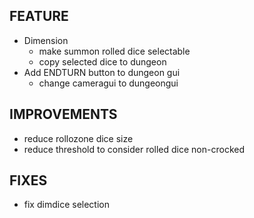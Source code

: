 ## FEATURE
- Dimension
    - make summon rolled dice selectable
    - copy selected dice to dungeon
- Add ENDTURN button to dungeon gui
    - change cameragui to dungeongui

## IMPROVEMENTS
- reduce rollozone dice size
- reduce threshold to consider rolled dice non-crocked

## FIXES
- fix dimdice selection

